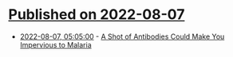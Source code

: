 # [Published on 2022-08-07](index.md)

* [2022-08-07, 05:05:00](https://soylentnews.org/article.pl?sid=22/08/05/0215213&from=rss) - [A Shot of Antibodies Could Make You Impervious to Malaria](https://soylentnews.org/article.pl?sid=22/08/05/0215213&from=rss)
